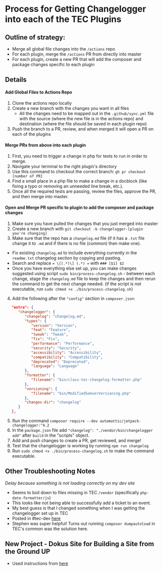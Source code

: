 # Process for Getting Changelogger into each of the TEC Plugins

## Outline of strategy: 
- Merge all global file changes into the `/actions` repo
- For each plugin, merge the `/actions` PR from directly into master
- For each plugin, create a new PR that will add the composer and package changes specific to each plugin

## Details 
#### Add Global Files to Actions Repo
1. Clone the actions repo locally
2. Create a new branch with the changes you want in all files
   - All the changes need to be mapped out in the `.github/sync.yml` file with the source (where the new file is in the actions repo) and destination (where the file should be saved in each plugin repo)
3. Push the branch to a PR, review, and when merged it will open a PR on each of the plugins

#### Merge PRs from above into each plugin
1. First, you need to trigger a change in php for tests to run in order to merge. 
2. Navigate your terminal to the right plugin's directory 
3. Use this command to checkout the correct branch: `gh pr checkout [number of PR]`
4. Find a small place in a php file to make a change in a docblock (like fixing a typo or removing an unneeded line break, etc.).
5. Once all the required tests are passing, review the files, approve the PR, and then merge into master. 

#### Open and Merge PR specific to plugin to add the composer and package changes 
1. Make sure you have pulled the changes that you just merged into master 
2. Create a new branch with `git checkout -b changelogger-[plugin you're changing]`
3. Make sure that the repo has a `changelog.md` file (if it has a `.txt` file change it to `.md` and if there is no file (common) then make one).
 - Fix existing `changelog.md` to include everything currently in the `readme.txt` changelog section by copying and pasting. 
 - Search and replace `= \[(.*)\] (.*) =` with `### [$1] $2`
 - Once you have everything else set up, you can make changes suggested using script `sudo bin/process-changelog.sh` - between each change, stage the `changelog.md` file to keep the changes and then rerun the command to get the next change needed. (if the script is not executable, run `sudo chmod +x ./bin/process-changelog.sh`) 
4. Add the following after the `"config"` section in `composer.json`:

```json
   "extra": {
      "changelogger": {
         "changelog": "changelog.md",
         "types": {
            "version": "Version",
            "feat": "Feature",
            "tweak": "Tweak",
            "fix": "Fix",
            "performance": "Performance",
            "security": "Security",
            "accessibility": "Accessibility",
            "compatibility": "Compatibility",
            "deprecated": "Deprecated",
            "language": "Language"
         },
         "formatter": {
            "filename": "bin/class-tec-changelog-formatter.php"
         },
         "versioning": {
            "filename": "bin/ModifiedSemverVersioning.php"
         },
         "changes-dir": "changelog"
      }
   },

```
5. Run the command `composer require --dev automattic/jetpack-changelogger:^4.2`
6. In the `package.json` file add `"changelog": "./vendor/bin/changelogger add"` after `build` in the  "scripts" object.
7. Add and push changes to create a PR, get reviewed, and merge! 
8. Test that the changelogger is working by running `npm run changelog` 
9. Run `sudo chmod +x ./bin/process-changelog.sh` to make the command executable. 

## Other Troubleshooting Notes
_Delay because something is not loading correctly on my dev site_
- Seems to boil down to files missing in TEC `/vendor` (specifically `php-date-formatter/js`)
- This looks like not being able to successfully add a ticket to an event.
- My best guess is that I changed something when I was getting the changelogger set up in TEC
- Posted in #tec-dev [here](https://lw.slack.com/archives/C01H7Q57P1C/p1720736244444879)
- Stephen was super helpful! Turns out running `composer dumpautoload` in TEC's common was the solution here. 

## New Project - Dokus Site for Building a Site from the Ground UP
- Used instructions from [here](https://learn.stellarwp.com/topics/setting-up-your-first-site/)